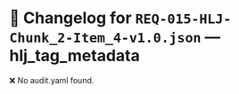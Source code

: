 # 📝 Changelog for `REQ-015-HLJ-Chunk_2-Item_4-v1.0.json` — **hlj_tag_metadata**

❌ No audit.yaml found.
